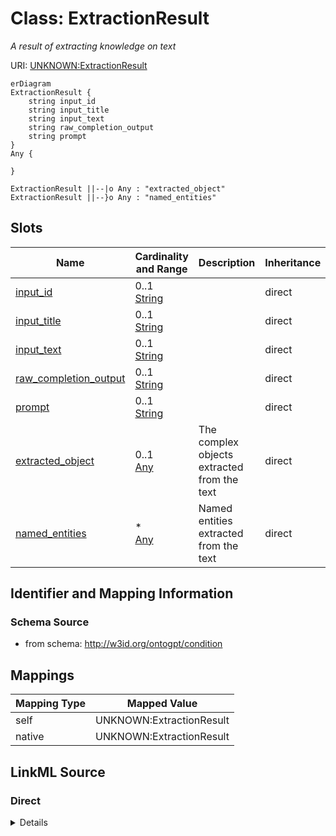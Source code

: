 

# Class: ExtractionResult


_A result of extracting knowledge on text_





URI: [UNKNOWN:ExtractionResult](UNKNOWN:ExtractionResult)



```mermaid
erDiagram
ExtractionResult {
    string input_id  
    string input_title  
    string input_text  
    string raw_completion_output  
    string prompt  
}
Any {

}

ExtractionResult ||--|o Any : "extracted_object"
ExtractionResult ||--}o Any : "named_entities"

```



<!-- no inheritance hierarchy -->


## Slots

| Name | Cardinality and Range | Description | Inheritance |
| ---  | --- | --- | --- |
| [input_id](input_id.md) | 0..1 <br/> [String](String.md) |  | direct |
| [input_title](input_title.md) | 0..1 <br/> [String](String.md) |  | direct |
| [input_text](input_text.md) | 0..1 <br/> [String](String.md) |  | direct |
| [raw_completion_output](raw_completion_output.md) | 0..1 <br/> [String](String.md) |  | direct |
| [prompt](prompt.md) | 0..1 <br/> [String](String.md) |  | direct |
| [extracted_object](extracted_object.md) | 0..1 <br/> [Any](Any.md) | The complex objects extracted from the text | direct |
| [named_entities](named_entities.md) | * <br/> [Any](Any.md) | Named entities extracted from the text | direct |









## Identifier and Mapping Information







### Schema Source


* from schema: http://w3id.org/ontogpt/condition




## Mappings

| Mapping Type | Mapped Value |
| ---  | ---  |
| self | UNKNOWN:ExtractionResult |
| native | UNKNOWN:ExtractionResult |







## LinkML Source

<!-- TODO: investigate https://stackoverflow.com/questions/37606292/how-to-create-tabbed-code-blocks-in-mkdocs-or-sphinx -->

### Direct

<details>
```yaml
name: ExtractionResult
description: A result of extracting knowledge on text
from_schema: http://w3id.org/ontogpt/condition
attributes:
  input_id:
    name: input_id
    from_schema: http://w3id.org/ontogpt/condition
    rank: 1000
    domain_of:
    - ExtractionResult
  input_title:
    name: input_title
    from_schema: http://w3id.org/ontogpt/condition
    rank: 1000
    domain_of:
    - ExtractionResult
  input_text:
    name: input_text
    from_schema: http://w3id.org/ontogpt/condition
    rank: 1000
    domain_of:
    - ExtractionResult
  raw_completion_output:
    name: raw_completion_output
    from_schema: http://w3id.org/ontogpt/condition
    rank: 1000
    domain_of:
    - ExtractionResult
  prompt:
    name: prompt
    from_schema: http://w3id.org/ontogpt/condition
    rank: 1000
    domain_of:
    - ExtractionResult
  extracted_object:
    name: extracted_object
    description: The complex objects extracted from the text
    from_schema: http://w3id.org/ontogpt/condition
    rank: 1000
    domain_of:
    - ExtractionResult
    range: Any
    inlined: true
  named_entities:
    name: named_entities
    description: Named entities extracted from the text
    from_schema: http://w3id.org/ontogpt/condition
    rank: 1000
    domain_of:
    - ExtractionResult
    range: Any
    multivalued: true
    inlined: true
    inlined_as_list: true

```
</details>

### Induced

<details>
```yaml
name: ExtractionResult
description: A result of extracting knowledge on text
from_schema: http://w3id.org/ontogpt/condition
attributes:
  input_id:
    name: input_id
    from_schema: http://w3id.org/ontogpt/condition
    rank: 1000
    alias: input_id
    owner: ExtractionResult
    domain_of:
    - ExtractionResult
  input_title:
    name: input_title
    from_schema: http://w3id.org/ontogpt/condition
    rank: 1000
    alias: input_title
    owner: ExtractionResult
    domain_of:
    - ExtractionResult
  input_text:
    name: input_text
    from_schema: http://w3id.org/ontogpt/condition
    rank: 1000
    alias: input_text
    owner: ExtractionResult
    domain_of:
    - ExtractionResult
  raw_completion_output:
    name: raw_completion_output
    from_schema: http://w3id.org/ontogpt/condition
    rank: 1000
    alias: raw_completion_output
    owner: ExtractionResult
    domain_of:
    - ExtractionResult
  prompt:
    name: prompt
    from_schema: http://w3id.org/ontogpt/condition
    rank: 1000
    alias: prompt
    owner: ExtractionResult
    domain_of:
    - ExtractionResult
  extracted_object:
    name: extracted_object
    description: The complex objects extracted from the text
    from_schema: http://w3id.org/ontogpt/condition
    rank: 1000
    alias: extracted_object
    owner: ExtractionResult
    domain_of:
    - ExtractionResult
    range: Any
    inlined: true
  named_entities:
    name: named_entities
    description: Named entities extracted from the text
    from_schema: http://w3id.org/ontogpt/condition
    rank: 1000
    alias: named_entities
    owner: ExtractionResult
    domain_of:
    - ExtractionResult
    range: Any
    multivalued: true
    inlined: true
    inlined_as_list: true

```
</details>